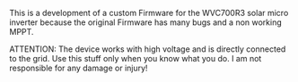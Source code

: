 This is a development of a custom Firmware for the WVC700R3 solar micro inverter because the original Firmware has many bugs and a non working MPPT.

ATTENTION: The device works with high voltage and is directly connected to the grid. Use this stuff only when you know what you do. I am not responsible for any damage or injury!
